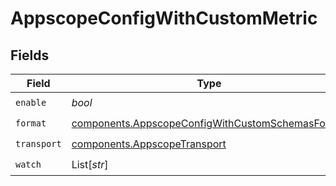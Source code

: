 # AppscopeConfigWithCustomMetric


## Fields

| Field                                                                                                            | Type                                                                                                             | Required                                                                                                         | Description                                                                                                      |
| ---------------------------------------------------------------------------------------------------------------- | ---------------------------------------------------------------------------------------------------------------- | ---------------------------------------------------------------------------------------------------------------- | ---------------------------------------------------------------------------------------------------------------- |
| `enable`                                                                                                         | *bool*                                                                                                           | :heavy_check_mark:                                                                                               | N/A                                                                                                              |
| `format`                                                                                                         | [components.AppscopeConfigWithCustomSchemasFormat](../../models/shared/appscopeconfigwithcustomschemasformat.md) | :heavy_check_mark:                                                                                               | N/A                                                                                                              |
| `transport`                                                                                                      | [components.AppscopeTransport](../../models/shared/appscopetransport.md)                                         | :heavy_check_mark:                                                                                               | N/A                                                                                                              |
| `watch`                                                                                                          | List[*str*]                                                                                                      | :heavy_check_mark:                                                                                               | N/A                                                                                                              |